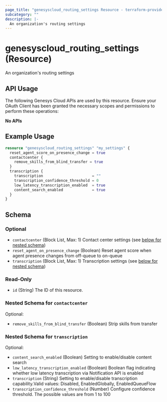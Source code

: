```yaml
---
page_title: "genesyscloud_routing_settings Resource - terraform-provider-genesyscloud-jonesb"
subcategory: ""
description: |-
  An organization's routing settings
---
```

# genesyscloud_routing_settings (Resource)

An organization's routing settings

## API Usage
The following Genesys Cloud APIs are used by this resource. Ensure your OAuth Client has been granted the necessary scopes and permissions to perform these operations:

**No APIs**

## Example Usage

```terraform
resource "genesyscloud_routing_settings" "my_settings" {
  reset_agent_score_on_presence_change = true
  contactcenter {
    remove_skills_from_blind_transfer = true
  }
  transcription {
    transcription                      = ""
    transcription_confidence_threshold = 0
    low_latency_transcription_enabled  = true
    content_search_enabled             = true
  }
}
```

<!-- schema generated by tfplugindocs -->
## Schema

### Optional

- `contactcenter` (Block List, Max: 1) Contact center settings (see [below for nested schema](#nestedblock--contactcenter))
- `reset_agent_on_presence_change` (Boolean) Reset agent score when agent presence changes from off-queue to on-queue
- `transcription` (Block List, Max: 1) Transcription settings (see [below for nested schema](#nestedblock--transcription))

### Read-Only

- `id` (String) The ID of this resource.

<a id="nestedblock--contactcenter"></a>
### Nested Schema for `contactcenter`

Optional:

- `remove_skills_from_blind_transfer` (Boolean) Strip skills from transfer


<a id="nestedblock--transcription"></a>
### Nested Schema for `transcription`

Optional:

- `content_search_enabled` (Boolean) Setting to enable/disable content search
- `low_latency_transcription_enabled` (Boolean) Boolean flag indicating whether low latency transcription via Notification API is enabled
- `transcription` (String) Setting to enable/disable transcription capability.Valid values: Disabled, EnabledGlobally, EnabledQueueFlow
- `transcription_confidence_threshold` (Number) Configure confidence threshold. The possible values are from 1 to 100


